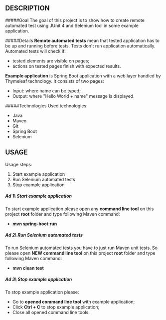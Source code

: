 DESCRIPTION
-----------

#####Goal
The goal of this project is to show how to create remote automated test using JUnit 4 and Selenium tool in some example application.

#####Details
**Remote automated tests** mean that tested application has to be up and running before tests. Tests don't run application automatically. Automated tests will check if:
* tested elements are visible on pages;
* actions on tested pages finish with expected results. 

**Example application** is Spring Boot application with a web layer handled by Thymeleaf technology. It consists of two pages: 
* Input: where name can be typed;
* Output: where "Hello World + name" message is displayed.

#####Technologies
Used technologies:
* Java
* Maven
* Git
* Spring Boot
* Selenium


USAGE
-----

Usage steps:
1. Start example application
2. Run Selenium automated tests
3. Stop example application

##### Ad 1\ Start example application
To start example application please open any **command line tool** on this project **root** folder and type following Maven command:
- **mvn spring-boot:run**

##### Ad 2\ Run Selenium automated tests
To run Selenium automated tests you have to just run Maven unit tests. So please open **NEW command line tool** on this project **root** folder and type following Maven command:
- **mvn clean test**

##### Ad 3\ Stop example application
To stop example application please:
* Go to **opened command line tool** with example application;
* Click **Ctrl + C** to stop example application;
* Close all opened command line tools.